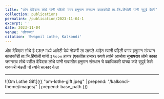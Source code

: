 ```yaml
---
title: "ओम देविदास लोथे यांनी पहिली पगार हनुमान संस्थान काळकोंडी ता.जि.हिंगोली यांनी सुपुर्द केली"
collection: publications
permalink: /publication/2023-11-04-1
excerpt: ''
date: 2023-11-04
venue: 'लोकमत'
citation: 'Swapnil Lothe, Kalkondi'
---
```


ओम देविदास लोथे हे CRP मध्ये आमेटी येथे नोकरी ला लागले आहेत त्यांनी पहिली पगार हनुमान संस्थान काळकोंडी ता.जि.हिंगोली यांनी ३१००० हजार (एकतीस हजार) रूपये त्यांचे आजोबा सूभाषराव लोथे काका जगनराव लोथे वडील देविदास लोथे यांनी गावातील हनुमान संस्थान चे पदाधिकारी यांच्या कडे सुपुर्द केले गावकरी मंडळी नी त्यांचे सत्कार केला

---
![Om Lothe Gift]({{ "om-lothe-gift.jpeg" | prepend: "/kalkondi-theme/images/" | prepend: base_path }})

---
